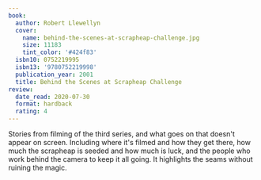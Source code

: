 ```yaml
---
book:
  author: Robert Llewellyn
  cover:
    name: behind-the-scenes-at-scrapheap-challenge.jpg
    size: 11183
    tint_color: '#424f83'
  isbn10: 0752219995
  isbn13: '9780752219998'
  publication_year: 2001
  title: Behind the Scenes at Scrapheap Challenge
review:
  date_read: 2020-07-30
  format: hardback
  rating: 4
---
```


Stories from filming of the third series, and what goes on that doesn't appear on screen.
Including where it's filmed and how they get there, how much the scrapheap is seeded and how much is luck, and the people who work behind the camera to keep it all going.
It highlights the seams without ruining the magic.